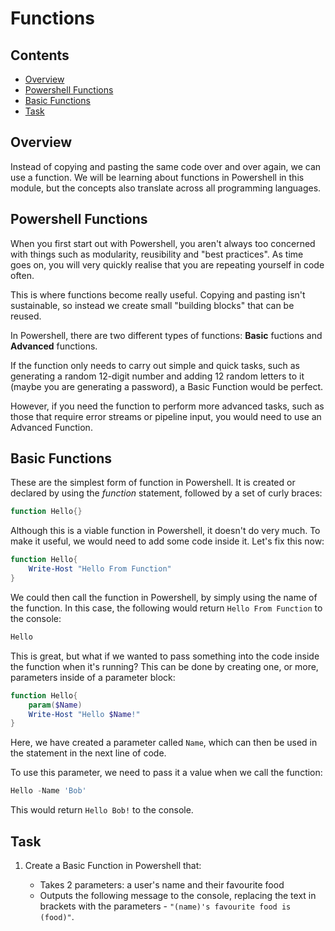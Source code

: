 # Functions



<!--TOC_START-->
## Contents
- [Overview](#overview)
- [Powershell Functions](#powershell-functions)
- [Basic Functions](#basic-functions)
- [Task](#task)

<!--TOC_END-->
## Overview

Instead of copying and pasting the same code over and over again, we can use a function.
We will be learning about functions in Powershell in this module, but the concepts also translate across all programming languages.

## Powershell Functions

When you first start out with Powershell, you aren't always too concerned with things such as modularity, reusibility and "best practices".
As time goes on, you will very quickly realise that you are repeating yourself in code often.

This is where functions become really useful. Copying and pasting isn't sustainable, so instead we create small "building blocks" that can be reused.

In Powershell, there are two different types of functions: **Basic** fuctions and **Advanced** functions.

If the function only needs to carry out simple and quick tasks, such as generating a random 12-digit number and adding 12 random letters to it (maybe you are generating a password), a Basic Function would be perfect.

However, if you need the function to perform more advanced tasks, such as those that require error streams or pipeline input, you would need to use an Advanced Function.

## Basic Functions

These are the simplest form of function in Powershell. It is created or declared by using the _function_ statement, followed by a set of curly braces:

```powershell
function Hello{}
```

Although this is a viable function in Powershell, it doesn't do very much. To make it useful, we would need to add some code inside it. Let's fix this now:

```powershell
function Hello{
    Write-Host "Hello From Function"
}
```

We could then call the function in Powershell, by simply using the name of the function. In this case, the following would return `Hello From Function` to the console:

```powershell
Hello
```

This is great, but what if we wanted to pass something into the code inside the function when it's running?
This can be done by creating one, or more, parameters inside of a parameter block:

```powershell
function Hello{
    param($Name)
    Write-Host "Hello $Name!"
}
```

Here, we have created a parameter called `Name`, which can then be used in the statement in the next line of code.

To use this parameter, we need to pass it a value when we call the function:

```powershell
Hello -Name 'Bob'
```

This would return `Hello Bob!` to the console.

## Task

1. Create a Basic Function in Powershell that:

    * Takes 2 parameters: a user's name and their favourite food
    * Outputs the following message to the console, replacing the text in brackets with the parameters - `"(name)'s favourite food is (food)"`.

